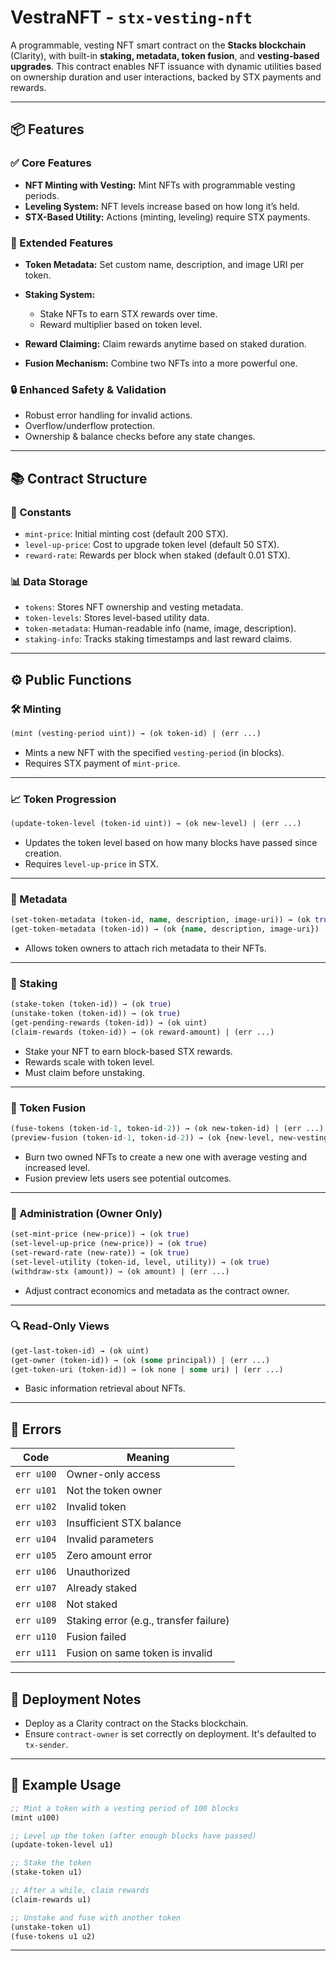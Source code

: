
# VestraNFT - `stx-vesting-nft`

A programmable, vesting NFT smart contract on the **Stacks blockchain** (Clarity), with built-in **staking, metadata, token fusion**, and **vesting-based upgrades**. This contract enables NFT issuance with dynamic utilities based on ownership duration and user interactions, backed by STX payments and rewards.

---

## 📦 Features

### ✅ Core Features

* **NFT Minting with Vesting:** Mint NFTs with programmable vesting periods.
* **Leveling System:** NFT levels increase based on how long it’s held.
* **STX-Based Utility:** Actions (minting, leveling) require STX payments.

### 🎁 Extended Features

* **Token Metadata:** Set custom name, description, and image URI per token.
* **Staking System:**

  * Stake NFTs to earn STX rewards over time.
  * Reward multiplier based on token level.
* **Reward Claiming:** Claim rewards anytime based on staked duration.
* **Fusion Mechanism:** Combine two NFTs into a more powerful one.

### 🔒 Enhanced Safety & Validation

* Robust error handling for invalid actions.
* Overflow/underflow protection.
* Ownership & balance checks before any state changes.

---

## 📚 Contract Structure

### 🧾 Constants

* `mint-price`: Initial minting cost (default 200 STX).
* `level-up-price`: Cost to upgrade token level (default 50 STX).
* `reward-rate`: Rewards per block when staked (default 0.01 STX).

### 📊 Data Storage

* `tokens`: Stores NFT ownership and vesting metadata.
* `token-levels`: Stores level-based utility data.
* `token-metadata`: Human-readable info (name, image, description).
* `staking-info`: Tracks staking timestamps and last reward claims.

---

## ⚙️ Public Functions

### 🛠 Minting

```clojure
(mint (vesting-period uint)) → (ok token-id) | (err ...)
```

* Mints a new NFT with the specified `vesting-period` (in blocks).
* Requires STX payment of `mint-price`.

---

### 📈 Token Progression

```clojure
(update-token-level (token-id uint)) → (ok new-level) | (err ...)
```

* Updates the token level based on how many blocks have passed since creation.
* Requires `level-up-price` in STX.

---

### 🎨 Metadata

```clojure
(set-token-metadata (token-id, name, description, image-uri)) → (ok true)
(get-token-metadata (token-id)) → (ok {name, description, image-uri}) | (err ...)
```

* Allows token owners to attach rich metadata to their NFTs.

---

### 🎁 Staking

```clojure
(stake-token (token-id)) → (ok true)
(unstake-token (token-id)) → (ok true)
(get-pending-rewards (token-id)) → (ok uint)
(claim-rewards (token-id)) → (ok reward-amount) | (err ...)
```

* Stake your NFT to earn block-based STX rewards.
* Rewards scale with token level.
* Must claim before unstaking.

---

### 🧬 Token Fusion

```clojure
(fuse-tokens (token-id-1, token-id-2)) → (ok new-token-id) | (err ...)
(preview-fusion (token-id-1, token-id-2)) → (ok {new-level, new-vesting-period})
```

* Burn two owned NFTs to create a new one with average vesting and increased level.
* Fusion preview lets users see potential outcomes.

---

### 💸 Administration (Owner Only)

```clojure
(set-mint-price (new-price)) → (ok true)
(set-level-up-price (new-price)) → (ok true)
(set-reward-rate (new-rate)) → (ok true)
(set-level-utility (token-id, level, utility)) → (ok true)
(withdraw-stx (amount)) → (ok amount) | (err ...)
```

* Adjust contract economics and metadata as the contract owner.

---

### 🔍 Read-Only Views

```clojure
(get-last-token-id) → (ok uint)
(get-owner (token-id)) → (ok (some principal)) | (err ...)
(get-token-uri (token-id)) → (ok none | some uri) | (err ...)
```

* Basic information retrieval about NFTs.

---

## 🚧 Errors

| Code       | Meaning                                |
| ---------- | -------------------------------------- |
| `err u100` | Owner-only access                      |
| `err u101` | Not the token owner                    |
| `err u102` | Invalid token                          |
| `err u103` | Insufficient STX balance               |
| `err u104` | Invalid parameters                     |
| `err u105` | Zero amount error                      |
| `err u106` | Unauthorized                           |
| `err u107` | Already staked                         |
| `err u108` | Not staked                             |
| `err u109` | Staking error (e.g., transfer failure) |
| `err u110` | Fusion failed                          |
| `err u111` | Fusion on same token is invalid        |

---

## 🚀 Deployment Notes

* Deploy as a Clarity contract on the Stacks blockchain.
* Ensure `contract-owner` is set correctly on deployment. It's defaulted to `tx-sender`.

---

## 🧪 Example Usage

```clojure
;; Mint a token with a vesting period of 100 blocks
(mint u100)

;; Level up the token (after enough blocks have passed)
(update-token-level u1)

;; Stake the token
(stake-token u1)

;; After a while, claim rewards
(claim-rewards u1)

;; Unstake and fuse with another token
(unstake-token u1)
(fuse-tokens u1 u2)
```

---

